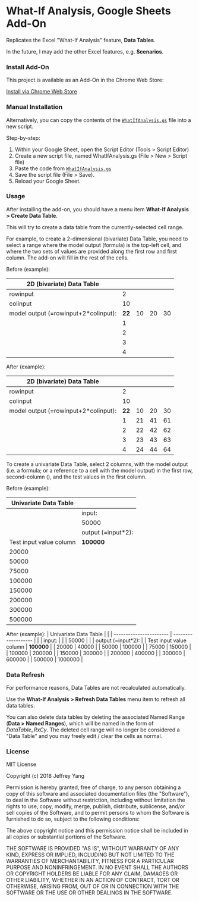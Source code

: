 What-If Analysis, Google Sheets Add-On
===========

Replicates the Excel "What-If Analysis" feature, **Data Tables**.

In the future, I may add the other Excel features, e.g. **Scenarios**.

### Install Add-On

This project is available as an Add-On in the Chrome Web Store:

[Install via Chrome Web Store](https://chrome.google.com/webstore/detail/what-if-analysis/plbdmkgogobniebdohfickjndnechhel)

### Manual Installation

Alternatively, you can copy the contents of the [`WhatIfAnalysis.gs`](WhatIfAnalysis.gs) file into a new script.

Step-by-step:

1. Within your Google Sheet, open the Script Editor (Tools > Script Editor)
2. Create a new script file, named WhatIfAnalysis.gs (File > New > Script file)
3. Paste the code from [`WhatIfAnalysis.gs`](WhatIfAnalysis.gs)
4. Save the script file (File > Save).
5. Reload your Google Sheet. 

### Usage

After installing the add-on, you should have a menu item **What-If Analysis > Create Data Table**.

This will try to create a data table from the currently-selected cell range.

For example, to create a 2-dimensional (bivariate) Data Table, you need to select a range
where the model output (formula) is the top-left cell, and where the two sets of values
are provided along the first row and first column.  The add-on will fill in the rest of the cells.

Before (example):

| **2D (bivariate) Data Table** |    |    |    |    |
| --------------- | -- | -- | -- | -- |
| rowinput       | 2  |    |    |    |
| colinput       | 10 |    |    |    |
| model output  (=rowinput+2*colinput):          | **22** | 10 | 20 | 30 |
|                 | 1  |  |  |  |
|                 | 2  |  |  |  |
|                 | 3  |  |  |  |
|                 | 4  |  |  |  |

After (example):

| **2D (bivariate) Data Table** |    |    |    |    |
| --------------- | -- | -- | -- | -- |
| rowinput       | 2  |    |    |    |
| colinput       | 10 |    |    |    |
| model output  (=rowinput+2*colinput):          | **22** | 10 | 20 | 30 |
|                 | 1  | 21 | 41 | 61 |
|                 | 2  | 22 | 42 | 62 |
|                 | 3  | 23 | 43 | 63 |
|                 | 4  | 24 | 44 | 64 |



To create a univariate Data Table, select 2 columns, with the model output (i.e. a formula; or a reference to a cell with the model output) in the first row, second-column (), and the test values in the first column.

Before (example):

| Univariate Data Table   |                     |
| ----------------------- | ------------------- |
|                         | input:              |
|                         | 50000               |
|                         | output (=input\*2): |
| Test input value column | **100000**              |
| 20000                   |                     |
| 50000                   |                     |
| 75000                   |                     |
| 100000                  |                     |
| 150000                  |                     |
| 200000                  |                     |
| 300000                  |                     |
| 500000                  |


After (example):
| Univariate Data Table   |                     |
| ----------------------- | ------------------- |
|                         | input:              |
|                         | 50000               |
|                         | output (=input\*2): |
| Test input value column | **100000**              |
| 20000                   | 40000               |
| 50000                   | 100000              |
| 75000                   | 150000              |
| 100000                  | 200000              |
| 150000                  | 300000              |
| 200000                  | 400000              |
| 300000                  | 600000              |
| 500000                  | 1000000             |

### Data Refresh

For performance reasons, Data Tables are not recalculated automatically.

Use the **What-If Analysis > Refresh Data Tables** menu item to refresh all data tables.

You can also delete data tables by deleting the associated Named Range (**Data > Named Ranges**), 
which will be named in the form of *DataTable_RxCy*.  The deleted cell range will no longer be 
considered a "Data Table" and you may freely edit / clear the cells as normal.


### License

MIT License

Copyright (c) 2018 Jeffrey Yang

Permission is hereby granted, free of charge, to any person obtaining a copy
of this software and associated documentation files (the "Software"), to deal
in the Software without restriction, including without limitation the rights
to use, copy, modify, merge, publish, distribute, sublicense, and/or sell
copies of the Software, and to permit persons to whom the Software is
furnished to do so, subject to the following conditions:

The above copyright notice and this permission notice shall be included in all
copies or substantial portions of the Software.

THE SOFTWARE IS PROVIDED "AS IS", WITHOUT WARRANTY OF ANY KIND, EXPRESS OR
IMPLIED, INCLUDING BUT NOT LIMITED TO THE WARRANTIES OF MERCHANTABILITY,
FITNESS FOR A PARTICULAR PURPOSE AND NONINFRINGEMENT. IN NO EVENT SHALL THE
AUTHORS OR COPYRIGHT HOLDERS BE LIABLE FOR ANY CLAIM, DAMAGES OR OTHER
LIABILITY, WHETHER IN AN ACTION OF CONTRACT, TORT OR OTHERWISE, ARISING FROM,
OUT OF OR IN CONNECTION WITH THE SOFTWARE OR THE USE OR OTHER DEALINGS IN THE
SOFTWARE.
